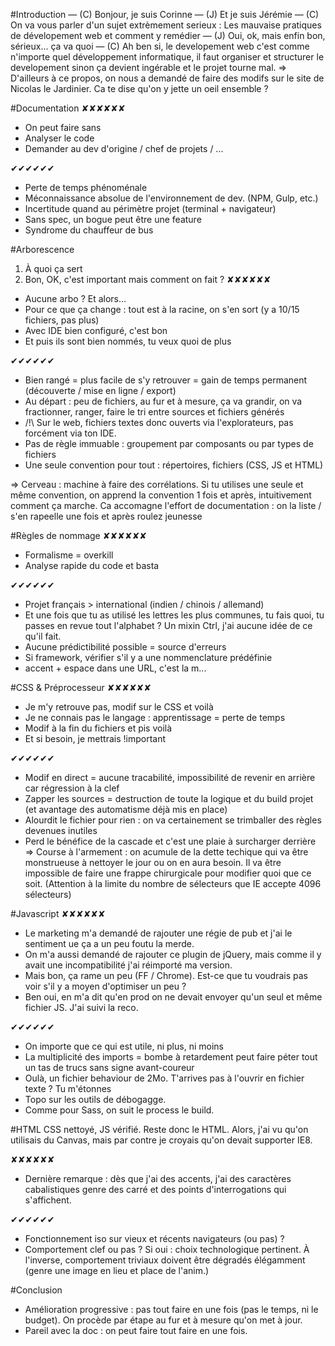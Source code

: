 #Introduction
— (C) Bonjour, je suis Corinne
— (J) Et je suis Jérémie
— (C) On va vous parler d'un sujet extrèmement serieux : Les mauvaise pratiques de dévelopement web et comment y remédier
— (J) Oui, ok, mais enfin bon, sérieux... ça va quoi
— (C) Ah ben si, le developement web c'est comme n'importe quel développement informatique, il faut organiser et structurer le developement sinon ça devient ingérable et le projet tourne mal.
=> D'ailleurs à ce propos, on nous a demandé de faire des modifs sur le site de Nicolas le Jardinier. Ca te dise qu'on y jette un oeil ensemble ?


#Documentation
✘✘✘✘✘✘
  - On peut faire sans
  - Analyser le code
  - Demander au dev d'origine / chef de projets / ...

✔✔✔✔✔✔
  - Perte de temps phénoménale
  - Méconnaissance absolue de l'environnement de dev. (NPM, Gulp, etc.)
  - Incertitude quand au périmètre projet (terminal + navigateur)
  - Sans spec, un bogue peut être une feature
  - Syndrome du chauffeur de bus


#Arborescence
1) À quoi ça sert
2) Bon, OK, c'est important mais comment on fait ?
✘✘✘✘✘✘
  - Aucune arbo ? Et alors...
  - Pour ce que ça change : tout est à la racine, on s'en sort (y a 10/15 fichiers, pas plus)
  - Avec IDE bien configuré, c'est bon
  - Et puis ils sont bien nommés, tu veux quoi de plus

✔✔✔✔✔✔
  - Bien rangé = plus facile de s'y retrouver = gain de temps permanent (découverte / mise en ligne / export)
  - Au départ : peu de fichiers, au fur et à mesure, ça va grandir, on va fractionner, ranger, faire le tri entre sources et fichiers générés
  - /!\ Sur le web, fichiers textes donc ouverts via l'explorateurs, pas forcément via ton IDE.
  - Pas de règle immuable : groupement par composants ou par types de fichiers
  - Une seule convention pour tout : répertoires, fichiers (CSS, JS et HTML)

=> Cerveau : machine à faire des corrélations. Si tu utilises une seule et même convention, on apprend la convention 1 fois et après, intuitivement comment ça marche. Ca accomagne l'effort de documentation : on la liste / s'en rapeelle une fois et après roulez jeunesse 


#Règles de nommage
✘✘✘✘✘✘
  - Formalisme = overkill
  - Analyse rapide du code et basta

✔✔✔✔✔✔
  - Projet français > international (indien / chinois / allemand)
  - Et une fois que tu as utilisé les lettres les plus communes, tu fais quoi, tu passes en revue tout l'alphabet ? Un mixin Ctrl, j'ai aucune idée de ce qu'il fait.
  - Aucune prédictibilité possible = source d'erreurs
  - Si framework, vérifier s'il y a une nommenclature prédéfinie
  - accent + espace dans une URL, c'est la m...
  

#CSS & Préprocesseur
✘✘✘✘✘✘
  - Je m'y retrouve pas, modif sur le CSS et voilà
  - Je ne connais pas le langage : apprentissage = perte de temps
  - Modif à la fin du fichiers et pis voilà
  - Et si besoin, je mettrais !important

✔✔✔✔✔✔
  - Modif en direct = aucune tracabilité, impossibilité de revenir en arrière car régression à la clef
  - Zapper les sources = destruction de toute la logique et du build projet (et avantage des automatisme déjà mis en place)
  - Alourdit le fichier pour rien : on va certainement se trimballer des règles devenues inutiles
  - Perd le bénéfice de la cascade et c'est une plaie à surcharger derrière
=> Course à l'armement : on acumule de la dette techique qui va être monstrueuse à nettoyer le jour ou on en aura besoin. Il va être impossible de faire une frappe chirurgicale pour modifier quoi que ce soit.
(Attention à la limite du nombre de sélecteurs que IE accepte 4096 sélecteurs)

#Javascript
✘✘✘✘✘✘
  - Le marketing m'a demandé de rajouter une régie de pub et j'ai le sentiment ue ça a un peu foutu la merde.
  - On m'a aussi demandé de rajouter ce plugin de jQuery, mais comme il y avait une incompatibilité j'ai réimporté ma version.
  - Mais bon, ça rame un peu (FF / Chrome). Est-ce que tu voudrais pas voir s'il y a moyen d'optimiser un peu ?
  - Ben oui, en m'a dit qu'en prod on ne devait envoyer qu'un seul et même fichier JS. J'ai suivi la reco.

✔✔✔✔✔✔
  - On importe que ce qui est utile, ni plus, ni moins
  - La multiplicité des imports = bombe à retardement peut faire péter tout un tas de trucs sans signe avant-coureur
  - Oulà, un fichier behaviour de 2Mo. T'arrives pas à l'ouvrir en fichier texte ? Tu m'étonnes
  - Topo sur les outils de débogagge.
  - Comme pour Sass, on suit le process le build. 

#HTML
CSS nettoyé, JS vérifié. Reste donc le HTML.
Alors, j'ai vu qu'on utilisais du Canvas, mais par contre je croyais qu'on devait supporter IE8.

✘✘✘✘✘✘
  - Dernière remarque : dès que j'ai des accents, j'ai des caractères cabalistiques genre des carré et des points d'interrogations qui s'affichent.

✔✔✔✔✔✔
  - Fonctionnement iso sur vieux et récents navigateurs (ou pas) ?
  - Comportement clef ou pas ? Si oui : choix technologique pertinent. À l'inverse, comportement triviaux doivent être dégradés élégamment (genre une image en lieu et place de l'anim.)

#Conclusion
- Amélioration progressive : pas tout faire en une fois (pas le temps, ni le budget). On procède par étape au fur et à mesure qu'on met à jour.
- Pareil avec la doc : on peut faire tout faire en une fois.
